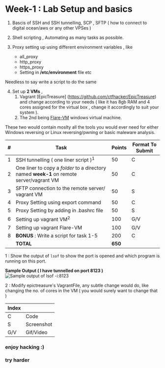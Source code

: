 # Week-1 : Lab Setup and basics
 
1. Bascis of SSH and SSH tunnelling,  SCP , SFTP ( how to connect to digital ocean/aws or any other VPSes )

2. Shell scripting , Automating as many tasks as possible.

3. Proxy setting up using different environment variables , like 
	* all_proxy
	* http_proxy
	* https_proxy
	* Setting in **/etc/environment** file etc

Needless to say write a script to do the same

4. Set up **2 VMs** ,
	1. Vagrant [EpicTreasure] (https://github.com/ctfhacker/EpicTreasure) and change according to your needs ( like it has 8gb RAM and 4 cores assigned for the virtual box , change it accordingly to suit your system ).
	2. The 2nd being [Flare-VM]([https://github.com/fireeye/flare-vm) windows virtual machine.

These two would contain moslty all the tools you would ever need for either Windows reversing or Linux reversing/pwning or basic maleware analysis.


|#| Task		| Points	|	Format To Submit	|
|--| ------------- 	| -------------	|	-------------------		|
|1| SSH tunnelling ( one liner script )<sup>1</sup>  | 50  |	C	|
|2| One liner to copy a _folder_ to a directory named **week-1** on remote server/vagrant VM  | 50  |	C	|
|3| SFTP connection to the remote server/ vagrant VM  | 50  |	S	|
|4| Proxy Setting using export command  | 50  |		C	|
|5| Proxy Setting by adding in .bashrc file  | 50  |	S	|
|6| Setting up vagrant VM<sup>2</sup>  | 100  |		G/V	|
|7| Setting up vagrant Flare-VM  | 100  |		G/V	|
|8| **BONUS** : Write a script for task 1-5	| 200	| C	|
|| **TOTAL** 	| **650**	|

1 : Show the output of `lsof` to show the port is opened and which program is running on this port.

**Sample Output ( I have tunnelled on port 8123 )**
![Sample output of lsof -i:8123](https://user-images.githubusercontent.com/17861054/39735433-2e224300-5299-11e8-87c9-101f0979a36b.png)

2 : Modify epictreasure's VagrantFile, any subtle change would do, like changing the no. of cores in the VM ( you would surely want to change that )

Index	|	|
--------|-------|
C	| Code	|
S	| Screenshot	|
G/V	| Gif/Video	|


### enjoy hacking :)
### try harder
